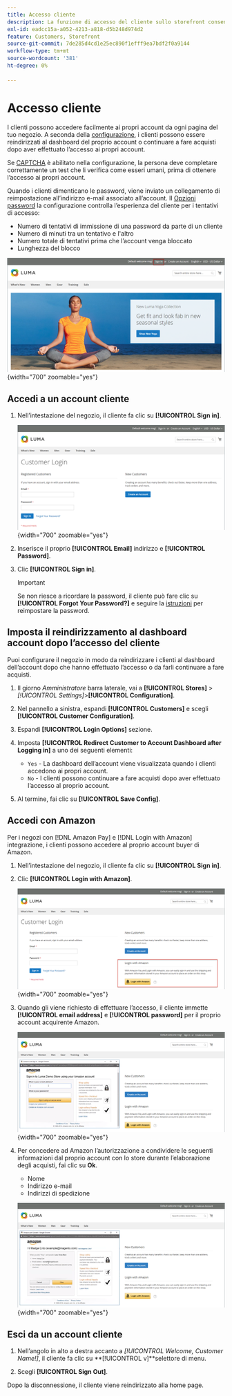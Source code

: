 ```yaml
---
title: Accesso cliente
description: La funzione di accesso del cliente sullo storefront consente un facile accesso agli account dei clienti.
exl-id: eadcc15a-a052-4213-a818-d5b248d974d2
feature: Customers, Storefront
source-git-commit: 7de285d4cd1e25ec890f1efff9ea7bdf2f0a9144
workflow-type: tm+mt
source-wordcount: '381'
ht-degree: 0%

---
```


# Accesso cliente

I clienti possono accedere facilmente ai propri account da ogni pagina del tuo negozio. A seconda della [configurazione](../customers/account-options-new.md), i clienti possono essere reindirizzati al dashboard del proprio account o continuare a fare acquisti dopo aver effettuato l’accesso ai propri account.

Se [CAPTCHA](../systems/security-captcha.md) è abilitato nella configurazione, la persona deve completare correttamente un test che li verifica come esseri umani, prima di ottenere l’accesso ai propri account.

Quando i clienti dimenticano le password, viene inviato un collegamento di reimpostazione all’indirizzo e-mail associato all’account. Il [Opzioni password](../customers/password-options.md) la configurazione controlla l’esperienza del cliente per i tentativi di accesso:

- Numero di tentativi di immissione di una password da parte di un cliente
- Numero di minuti tra un tentativo e l&#39;altro
- Numero totale di tentativi prima che l’account venga bloccato
- Lunghezza del blocco

![Collegamento di accesso nell’intestazione della vetrina](assets/storefront-sign-in-create-account.png){width="700" zoomable="yes"}

## Accedi a un account cliente

1. Nell’intestazione del negozio, il cliente fa clic su **[!UICONTROL Sign in]**.

   ![Accesso cliente](assets/login.png){width="700" zoomable="yes"}

1. Inserisce il proprio **[!UICONTROL Email]** indirizzo e **[!UICONTROL Password]**.

1. Clic **[!UICONTROL Sign in]**.

   >[!IMPORTANT]
   >
   >Se non riesce a ricordare la password, il cliente può fare clic su **[!UICONTROL Forgot Your Password?]** e seguire la [istruzioni](../customers/password-reset.md) per reimpostare la password.

## Imposta il reindirizzamento al dashboard account dopo l’accesso del cliente

Puoi configurare il negozio in modo da reindirizzare i clienti al dashboard dell’account dopo che hanno effettuato l’accesso o da farli continuare a fare acquisti.

1. Il giorno _Amministratore_ barra laterale, vai a **[!UICONTROL Stores]** > _[!UICONTROL Settings]_>**[!UICONTROL Configuration]**.

1. Nel pannello a sinistra, espandi **[!UICONTROL Customers]** e scegli **[!UICONTROL Customer Configuration]**.

1. Espandi **[!UICONTROL Login Options]** sezione.

1. Imposta **[!UICONTROL Redirect Customer to Account Dashboard after Logging in]** a uno dei seguenti elementi:

   - `Yes` - La dashboard dell’account viene visualizzata quando i clienti accedono ai propri account.
   - `No` - I clienti possono continuare a fare acquisti dopo aver effettuato l’accesso al proprio account.

1. Al termine, fai clic su **[!UICONTROL Save Config]**.

## Accedi con Amazon

Per i negozi con [!DNL Amazon Pay] e [!DNL Login with Amazon] integrazione, i clienti possono accedere al proprio account buyer di Amazon.

1. Nell’intestazione del negozio, il cliente fa clic su **[!UICONTROL Sign in]**.

1. Clic **[!UICONTROL Login with Amazon]**.

   ![Accedi con Amazon](assets/amazon-pay.png){width="700" zoomable="yes"}

1. Quando gli viene richiesto di effettuare l’accesso, il cliente immette **[!UICONTROL email address]** e **[!UICONTROL password]** per il proprio account acquirente Amazon.

   ![Immissione delle credenziali di Amazon](assets/amazon-popup1.png){width="700" zoomable="yes"}

1. Per concedere ad Amazon l’autorizzazione a condividere le seguenti informazioni dal proprio account con lo store durante l’elaborazione degli acquisti, fai clic su **Ok**.

   - Nome
   - Indirizzo e-mail
   - Indirizzi di spedizione

   ![Concedere l’autorizzazione per condividere i dati](assets/amazon-popup2.png){width="700" zoomable="yes"}

## Esci da un account cliente

1. Nell’angolo in alto a destra accanto a  _[!UICONTROL Welcome, Customer Name!]_, il cliente fa clic su **[!UICONTROL v]**selettore di menu.

1. Scegli **[!UICONTROL Sign Out]**.

Dopo la disconnessione, il cliente viene reindirizzato alla home page.
